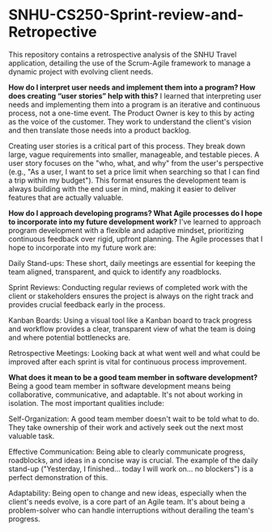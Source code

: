 # SNHU-CS250-Sprint-review-and-Retropective
This repository contains a retrospective analysis of the SNHU Travel application, detailing the use of the Scrum-Agile framework to manage a dynamic project with evolving client needs.

**How do I interpret user needs and implement them into a program? How does creating “user stories” help with this?**
I learned that interpreting user needs and implementing them into a program is an iterative and continuous process, not a one-time event. The Product Owner is key to this by acting as the voice of the customer. They work to understand the client's vision and then translate those needs into a product backlog.

Creating user stories is a critical part of this process. They break down large, vague requirements into smaller, manageable, and testable pieces. A user story focuses on the "who, what, and why" from the user's perspective (e.g., "As a user, I want to set a price limit when searching so that I can find a trip within my budget"). This format ensures the development team is always building with the end user in mind, making it easier to deliver features that are actually valuable.

**How do I approach developing programs? What Agile processes do I hope to incorporate into my future development work?**
I've learned to approach program development with a flexible and adaptive mindset, prioritizing continuous feedback over rigid, upfront planning. The Agile processes that I hope to incorporate into my future work are:

Daily Stand-ups: These short, daily meetings are essential for keeping the team aligned, transparent, and quick to identify any roadblocks.

Sprint Reviews: Conducting regular reviews of completed work with the client or stakeholders ensures the project is always on the right track and provides crucial feedback early in the process.

Kanban Boards: Using a visual tool like a Kanban board to track progress and workflow provides a clear, transparent view of what the team is doing and where potential bottlenecks are.

Retrospective Meetings: Looking back at what went well and what could be improved after each sprint is vital for continuous process improvement.

**What does it mean to be a good team member in software development?**
Being a good team member in software development means being collaborative, communicative, and adaptable. It's not about working in isolation. The most important qualities include:

Self-Organization: A good team member doesn't wait to be told what to do. They take ownership of their work and actively seek out the next most valuable task.

Effective Communication: Being able to clearly communicate progress, roadblocks, and ideas in a concise way is crucial. The example of the daily stand-up ("Yesterday, I finished... today I will work on... no blockers") is a perfect demonstration of this.

Adaptability: Being open to change and new ideas, especially when the client's needs evolve, is a core part of an Agile team. It's about being a problem-solver who can handle interruptions without derailing the team's progress.
